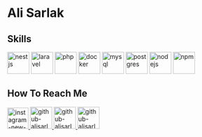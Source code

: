 <h1>Ali Sarlak</h1>
<h2>Skills</h2>
<p align="left">
  <img src="https://cdn.jsdelivr.net/gh/devicons/devicon@latest/icons/nestjs/nestjs-original.svg" width="50" height="50" alt="nestjs"/>
  <img src="https://cdn.jsdelivr.net/gh/devicons/devicon@latest/icons/laravel/laravel-original.svg" width="50" height="50" alt="laravel" />
  <img src="https://cdn.jsdelivr.net/gh/devicons/devicon@latest/icons/php/php-plain.svg" width="50" height="50" alt="php"/>
  <img src="https://cdn.jsdelivr.net/gh/devicons/devicon@latest/icons/docker/docker-plain.svg" width="50" height="50" alt="docker" />
  <img src="https://cdn.jsdelivr.net/gh/devicons/devicon@latest/icons/mysql/mysql-original.svg"  width="50" height="50" alt="mysql"/>       
  <img src="https://cdn.jsdelivr.net/gh/devicons/devicon@latest/icons/postgresql/postgresql-plain.svg" width="50" height="50" alt="postgres" />
  <img src="https://cdn.jsdelivr.net/gh/devicons/devicon@latest/icons/nodejs/nodejs-plain-wordmark.svg" width="50" height="50" alt="nodejs" />
  <img src="https://cdn.jsdelivr.net/gh/devicons/devicon@latest/icons/npm/npm-original-wordmark.svg" width="50" height="50" alt="npm" />
</p>
<h2>How To Reach Me</h2>

<p>

<p>
    <a href="https://instagram.com/alisarlak71">
      <img width="48" height="48" src="https://img.icons8.com/color/48/instagram-new--v1.png" alt="instagram-new--v1" height="30" width="30"/>
    </a>
    <a href="https://github.com/alisarlak71">
        <img src="https://user-images.githubusercontent.com/91287064/208878669-0146cc1a-b0a6-4a6e-9f4b-082c37264309.png" alt="github-alisarlak" width="50" height="50">
    </a>
    <a href="https://www.linkedin.com/in/ali-sarlak-1a5578168/">
        <img src="https://user-images.githubusercontent.com/91287064/208878686-01604f88-f0ac-4709-9cfc-2cc69b62d1aa.png" alt="github-alisarlak" width="50" height="50">
    </a>
    <a href="mailto:alisarlak1397@gmail.com">
        <img src="https://user-images.githubusercontent.com/91287064/208878678-26652569-8d38-45c9-aa13-28a33a7fc967.png" alt="github-alisarlak" width="50" height="50">
    </a>
</p>

</p>
